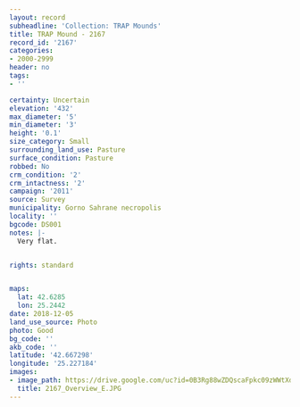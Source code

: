 ```yaml
---
layout: record
subheadline: 'Collection: TRAP Mounds'
title: TRAP Mound - 2167
record_id: '2167'
categories:
- 2000-2999
header: no
tags:
- ''

certainty: Uncertain
elevation: '432'
max_diameter: '5'
min_diameter: '3'
height: '0.1'
size_category: Small
surrounding_land_use: Pasture
surface_condition: Pasture
robbed: No
crm_condition: '2'
crm_intactness: '2'
campaign: '2011'
source: Survey
municipality: Gorno Sahrane necropolis
locality: ''
bgcode: DS001
notes: |-
  Very flat.


rights: standard


maps:
  lat: 42.6285
  lon: 25.2442
date: 2018-12-05
land_use_source: Photo
photo: Good
bg_code: ''
akb_code: ''
latitude: '42.667298'
longitude: '25.227184'
images:
- image_path: https://drive.google.com/uc?id=0B3Rg88wZDQscaFpkc09zWWtXd0E
  title: 2167_Overview_E.JPG
---
```

